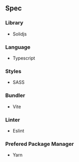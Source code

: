 ## Spec

### Library

- Solidjs

### Language

- Typescript

### Styles

- SASS

### Bundler

- Vite

### Linter

- Eslint

### Prefered Package Manager

- Yarn

